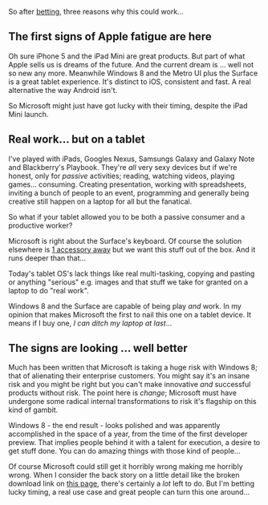 So after [betting](https://twitter.com/hfuecks/status/260831014442643456), three reasons why this could work...

The first signs of Apple fatigue are here
-----------------------------------------

Oh sure iPhone 5 and the iPad Mini are great products. But part of what Apple sells us is dreams of the future. And the current dream is ... well not so new any more. Meanwhile Windows 8 and the Metro UI plus the Surface is a great tablet experience. It's distinct to iOS, consistent and fast. A real alternative the way Android isn't.

So Microsoft might just have got lucky with their timing, despite the iPad Mini launch.

Real work... but on a tablet
----------------------------

I've played with iPads, Googles Nexus, Samsungs Galaxy and Galaxy Note and Blackberry's Playbook. They're _all_ very sexy devices but if we're honest, only for _passive_ activities; reading, watching videos, playing games... consuming. Creating presentation, working with spreadsheets, inviting a bunch of people to an event, programming and generally being creative still happen on a laptop for all but the fanatical.

So what if your tablet allowed you to be both a passive consumer and a productive worker?

Microsoft is right about the Surface's keyboard. Of course the solution elsewhere is [1 accessory away](https://shop.digitec.ch/en/logitech-ultrathin-keyboard-cover-fuer-ipad-schwarz-e-book-reader-tablet-computer-accessory-363903) but we want this stuff out of the box. And it runs deeper than that...

Today's tablet OS's lack things like real multi-tasking, copying and pasting or anything "serious" e.g. images and that stuff we take for granted on a laptop to do "real work".

Windows 8 and the Surface are capable of being play _and_ work. In my opinion that makes Microsoft the first to nail this one on a tablet device. It means if I buy one, _I can ditch my laptop at last_...

The signs are looking ... well better
-------------------------------------

Much has been written that Microsoft is taking a huge risk with Windows 8; that of alienating their enterprise customers. You might say it's an insane risk and you might be right but you can't make innovative _and_ successful products without risk. The point here is _change_; Microsoft must have undergone some radical internal transformations to risk it's flagship on this kind of gambit.

Windows 8 - the end result - looks polished and was apparently accomplished in the space of a year, from the time of the first developer preview. That implies people behind it with a talent for execution, a desire to get stuff done. You can do amazing things with those kind of people...

Of course Microsoft could still get it horribly wrong making me horribly wrong. When I consider the back story on a little detail like the broken download link on [this page](http://info.local.ch/directories/mobile/windows-phone-7), there's certainly a _lot_ left to do. But I'm betting lucky timing, a real use case and great people can turn this one around...


